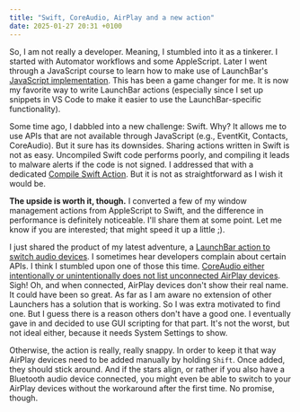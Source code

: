 ```yaml
---
title: "Swift, CoreAudio, AirPlay and a new action"
date: 2025-01-27 20:31 +0100
---
```


So, I am not really a developer. Meaning, I stumbled into it as a tinkerer. I started with Automator workflows and some AppleScript. Later I went through a JavaScript course to learn how to make use of LaunchBar's [JavaScript implementation](https://developer.obdev.at/launchbar-developer-documentation/#/implementing-actions-javascript). This has been a game changer for me. It is now my favorite way to write LaunchBar actions (especially since I set up snippets in VS Code to make it easier to use the LaunchBar-specific functionality). 

Some time ago, I dabbled into a new challenge: Swift. Why? It allows me to use APIs that are not available through JavaScript (e.g., EventKit, Contacts, CoreAudio). But it sure has its downsides. Sharing actions written in Swift is not as easy. Uncompiled Swift code performs poorly, and compiling it leads to malware alerts if the code is not signed. I addressed that with a dedicated [Compile Swift Action](https://github.com/Ptujec/LaunchBar/tree/master/Compile-Swift-Action). But it is not as straightforward as I wish it would be. 

**The upside is worth it, though.** I converted a few of my window management actions from AppleScript to Swift, and the difference in performance is definitely noticeable. I'll share them at some point. Let me know if you are interested; that might speed it up a little ;). 

I just shared the product of my latest adventure, a [LaunchBar action to switch audio devices](https://github.com/Ptujec/LaunchBar/tree/master/Audio-Devices#readme). I sometimes hear developers complain about certain APIs. I think I stumbled upon one of those this time. [CoreAudio either intentionally or unintentionally does not list unconnected AirPlay devices](https://developer.apple.com/forums/thread/17664). Sigh! Oh, and when connected, AirPlay devices don't show their real name. It could have been so great. As far as I am aware no extension of other Launchers has a solution that is working. So I was extra motivated to find one. But I guess there is a reason others don't have a good one. I eventually gave in and decided to use GUI scripting for that part. It's not the worst, but not ideal either, because it needs System Settings to show. 

Otherwise, the action is really, really snappy. In order to keep it that way AirPlay devices need to be added manually by holding `Shift`. Once added, they should stick around. And if the stars align, or rather if you also have a Bluetooth audio device connected, you might even be able to switch to your AirPlay devices without the workaround after the first time. No promise, though.